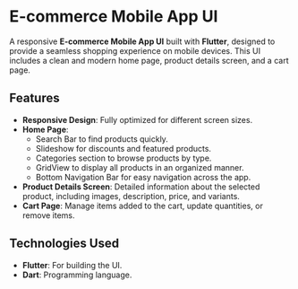 # E-commerce Mobile App UI

A responsive **E-commerce Mobile App UI** built with **Flutter**, designed to provide a seamless shopping experience on mobile devices. This UI includes a clean and modern home page, product details screen, and a cart page.

## Features

- **Responsive Design**: Fully optimized for different screen sizes.
- **Home Page**:
  - Search Bar to find products quickly.
  - Slideshow for discounts and featured products.
  - Categories section to browse products by type.
  - GridView to display all products in an organized manner.
  - Bottom Navigation Bar for easy navigation across the app.
- **Product Details Screen**: Detailed information about the selected product, including images, description, price, and variants.
- **Cart Page**: Manage items added to the cart, update quantities, or remove items.


## Technologies Used

- **Flutter**: For building the UI.
- **Dart**: Programming language.
